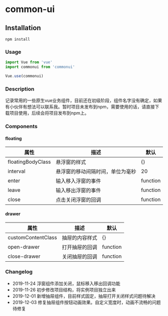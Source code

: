 # common-ui

## Installation
```
npm install
```

### Usage
```javascript
import Vue from 'vue'
import commonui from 'commonui'

Vue.use(commonui)
```

### Description
记录常用的一些原生vue业务组件，目前还在初级阶段，组件名字没有确定，如果有小伙伴有想法可以联系我。暂时项目未发布到npm，需要使用的话，请直接下载项目使用，后续会将项目发布到npm上。

### Components
#### floating
属性|描述|默认
-|-|-
floatingBodyClass|悬浮窗的样式|{}
interval|悬浮窗的移动间隔时间，单位为毫秒|20
enter|输入移入浮窗的事件|function
leave|输入移出浮窗的事件|function
close|点击关闭浮窗的回调|function

#### drawer
属性|描述|默认
-|-|-
customContentClass|抽屉的内容样式|{}
open-drawer|打开抽屉的回调|function
close-drawer|关闭抽屉的回调|function

### Changelog
* 2019-11-24 浮窗组件添加关闭，鼠标移入移出回调功能
* 2019-11-26 初步修改项目结构，将实例项目独立出来
* 2019-12-01 新增抽屉组件，目前样式固定，抽屉打开关闭样式问题待解决
* 2019-12-03 修复抽屉组件按钮动画效果。自定义宽度时，动画不流畅的问题待修复